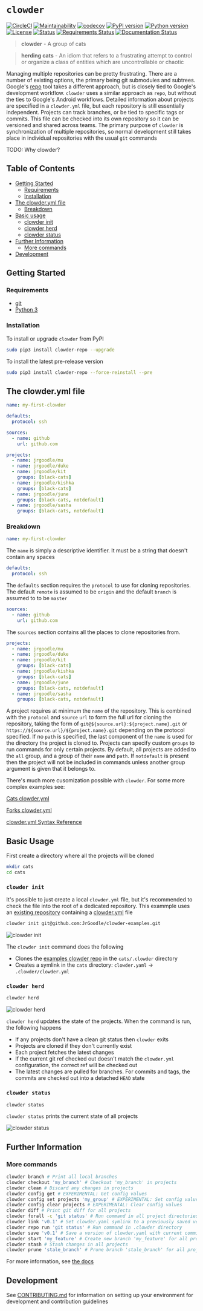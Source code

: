 # `clowder`

[![CircleCI](https://circleci.com/gh/JrGoodle/clowder.svg?style=shield)](https://circleci.com/gh/JrGoodle/clowder)
[![Maintainability](https://api.codeclimate.com/v1/badges/56c92799de08f9ef9258/maintainability)](https://codeclimate.com/github/JrGoodle/clowder/maintainability)
[![codecov](https://codecov.io/gh/JrGoodle/clowder/branch/master/graph/badge.svg)](https://codecov.io/gh/JrGoodle/clowder)
[![PyPI version](https://badge.fury.io/py/clowder-repo.svg)](https://badge.fury.io/py/clowder-repo)
[![Python version](https://img.shields.io/pypi/pyversions/clowder-repo.svg)](https://pypi.python.org/pypi/clowder-repo)
[![License](https://img.shields.io/pypi/l/clowder-repo.svg)](https://pypi.python.org/pypi/clowder-repo)
[![Status](https://img.shields.io/pypi/status/clowder-repo.svg)](https://pypi.python.org/pypi/clowder-repo)
[![Requirements Status](https://requires.io/github/JrGoodle/clowder/requirements.svg?branch=master)](https://requires.io/github/JrGoodle/clowder/requirements/?branch=master)
[![Documentation Status](https://readthedocs.org/projects/clowder/badge/?version=latest)](http://clowder.readthedocs.io)

> **clowder** - A group of cats

> **herding cats** - An idiom that refers to a frustrating attempt to control or organize a class of entities which are uncontrollable or chaotic

Managing multiple repositories can be pretty frustrating. There are a number of existing options, the primary being git submodules and subtrees. Google's [repo](https://code.google.com/p/git-repo) tool takes a different approach, but is closely tied to Google's development workflow. `clowder` uses a similar approach as `repo`, but without the ties to Google's Android workflows. Detailed information about projects are specified in a `clowder.yml` file, but each repository is still essentially independent. Projects can track branches, or be tied to specific tags or commits. This file can be checked into its own repository so it can be versioned and shared across teams. The primary purpose of `clowder` is synchronization of multiple repositories, so normal development still takes place in individual repositories with the usual `git` commands

TODO: Why clowder?

## Table of Contents

* [Getting Started](#getting-started)
  * [Requirements](#requirements)
  * [Installation](#installation)
* [The clowder.yml file](#the-clowderyml-file)
  * [Breakdown](#breakdown)
* [Basic usage](#basic-usage)
  * [clowder init](#clowder-init)
  * [clowder herd](#clowder-herd)
  * [clowder status](#clowder-status)
* [Further Information](#further-information)
  * [More commands](#more-commands)
* [Development](#development)

## Getting Started

### Requirements

* [git](https://git-scm.com)
* [Python 3](https://www.python.org/downloads/)

### Installation

To install or upgrade `clowder` from PyPI

```bash
sudo pip3 install clowder-repo --upgrade
```

To install the latest pre-release version

```bash
sudo pip3 install clowder-repo --force-reinstall --pre
```

## The clowder.yml file

```yaml
name: my-first-clowder

defaults:
  protocol: ssh

sources:
  - name: github
    url: github.com

projects:
  - name: jrgoodle/mu
  - name: jrgoodle/duke
  - name: jrgoodle/kit
    groups: [black-cats]
  - name: jrgoodle/kishka
    groups: [black-cats]
  - name: jrgoodle/june
    groups: [black-cats, notdefault]
  - name: jrgoodle/sasha
    groups: [black-cats, notdefault]
```

### Breakdown

```yaml
name: my-first-clowder
```

The `name` is simply a descriptive identifier. It must be a string that doesn't contain any spaces

```yaml
defaults:
  protocol: ssh
```

The `defaults` section requires the `protocol` to use for cloning repositories. The default `remote` is assumed to be `origin` and the default `branch` is assumed to to be `master`

```yaml
sources:
  - name: github
    url: github.com
```

The `sources` section contains all the places to clone repositories from.

```yaml
projects:
  - name: jrgoodle/mu
  - name: jrgoodle/duke
  - name: jrgoodle/kit
    groups: [black-cats]
  - name: jrgoodle/kishka
    groups: [black-cats]
  - name: jrgoodle/june
    groups: [black-cats, notdefault]
  - name: jrgoodle/sasha
    groups: [black-cats, notdefault]
```

A project requires at minimum the `name` of the repository. This is combined with the `protocol` and `source` `url` to form the full url for cloning the repository, taking the form of  `git@${source.url}:${project.name}.git` or `https://${source.url}/${project.name}.git` depending on the protocol specified. If no `path` is specified, the last component of the `name` is used for the directory the project is cloned to. Projects can specify custom `groups` to run commands for only certain projects. By default, all projects are added to the `all` group, and a group of their `name` and `path`. If `notdefault` is present then the project will not be included in commands unless another group argument is given that it belongs to.

There's much more cusomization possible with `clowder`. For some more complex examples see:

[Cats clowder.yml](docs/clowder-yml-cats.md)

[Forks clowder.yml](docs/clowder-yml-forks.md)

[clowder.yml Syntax Reference](docs/clowder-yml-syntax-reference.md)

## Basic Usage

First create a directory where all the projects will be cloned

```bash
mkdir cats
cd cats
```

### `clowder init`

It's possible to just create a local `clowder.yml` file, but it's recommended to check the file into the root of a dedicated repository. This exammple uses an [existing repository](https://github.com/JrGoodle/clowder-examples) containing a [clowder.yml](https://github.com/JrGoodle/clowder-examples/blob/master/clowder.yml) file

```bash
clowder init git@github.com:JrGoodle/clowder-examples.git
```

![clowder init](docs/README/clowder-init.png)

The `clowder init` command does the following

* Clones the [examples clowder repo](https://github.com/JrGoodle/clowder-examples) in the `cats/.clowder` directory
* Creates a symlink in the `cats` directory: `clowder.yaml` -> `.clowder/clowder.yml`

### `clowder herd`

```bash
clowder herd
```

![clowder herd](docs/README/clowder-herd.png)

`clowder herd` updates the state of the projects. When the command is run, the following happens

* If any projects don't have a clean git status then `clowder` exits
* Projects are cloned if they don't currently exist
* Each project fetches the latest changes
* If the current git ref checked out doesn't match the `clowder.yml` configuration, the correct ref will be checked out
* The latest changes are pulled for branches. For commits and tags, the commits are checked out into a detached `HEAD` state

### `clowder status`

```bash
clowder status
```

`clowder status` prints the current state of all projects

![clowder status](docs/README/clowder-status.png)

## Further Information

### More commands

```bash
clowder branch # Print all local branches
clowder checkout 'my_branch' # Checkout 'my_branch' in projects
clowder clean # Discard any changes in projects
clowder config get # EXPERIMENTAL: Get config values
clowder config set projects 'my_group' # EXPERIMENTAL: Set config values
clowder config clear projects # EXPERIMENTAL: Clear config values
clowder diff # Print git diff for all projects
clowder forall -c 'git status' # Run command in all project directories
clowder link 'v0.1' # Set clowder.yaml symlink to a previously saved version
clowder repo run 'git status' # Run command in .clowder directory
clowder save 'v0.1' # Save a version of clowder.yaml with current commit sha's
clowder start 'my_feature' # Create new branch 'my_feature' for all projects
clowder stash # Stash changes in all projects
clowder prune 'stale_branch' # Prune branch 'stale_branch' for all projects
```

For more information, see [the docs](http://clowder.readthedocs.io/en/latest/)

## Development

See [CONTRIBUTING.md](https://github.com/JrGoodle/clowder/blob/master/CONTRIBUTING.md) for information on setting up your environment for development and contribution guidelines
